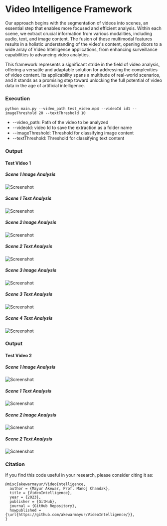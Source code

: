 # Video Intelligence Framework
Our approach begins with the segmentation of videos into scenes, an essential step that enables more focused and efficient analysis. Within each scene, we extract crucial information from various modalities, including audio, text, and image content. The fusion of these multimodal features results in a holistic understanding of the video's content, opening doors to a wide array of Video Intelligence applications, from enhancing surveillance capabilities to advancing video analytics.

This framework represents a significant stride in the field of video analysis, offering a versatile and adaptable solution for addressing the complexities of video content. Its applicability spans a multitude of real-world scenarios, and it stands as a promising step toward unlocking the full potential of video data in the age of artificial intelligence.

### Execution
```
python main.py --video_path test_video.mp4 --videoId id1 --imageThreshold 20 --textThreshold 10
```
* --video_path: Path of the video to be analyzed
* --videoId: video Id to save the extraction as a folder name
* --imageThreshold: Threshold for classifying image content
* --textThreshold: Threshold for classifying text content

### Output
#### Test Video 1
##### Scene 1 Image Analysis
![Screenshot](output/video1/scene1.png)
##### Scene 1 Text Analysis
![Screenshot](output/video1/texts1.png)

##### Scene 2 Image Analysis
![Screenshot](output/video1/scene2.png)
##### Scene 2 Text Analysis
![Screenshot](output/video1/texts2.png)

##### Scene 3 Image Analysis
![Screenshot](output/video1/scene3.png)
##### Scene 3 Text Analysis
![Screenshot](output/video1/texts3.png)

##### Scene 4 Text Analysis
![Screenshot](output/video1/texts4.png)


### Output
#### Test Video 2
##### Scene 1 Image Analysis
![Screenshot](output/video2/v2scene1.png)
##### Scene 1 Text Analysis
![Screenshot](output/video2/v1t1.png)

##### Scene 2 Image Analysis
![Screenshot](output/video2/v2scene2.png)
##### Scene 2 Text Analysis
![Screenshot](output/video2/v1t2.png)

### Citation
If you find this code useful in your research, please consider citing it as:
```
@misc{akewarmayur/VideoIntelligence,
  author = {Mayur Akewar, Prof. Manoj Chandak},
  title = {VideoIntelligence},
  year = {2023},
  publisher = {GitHub},
  journal = {GitHub Repository},
  howpublished = {\url{https://github.com/akewarmayur/VideoIntelligence/}},
}
```

